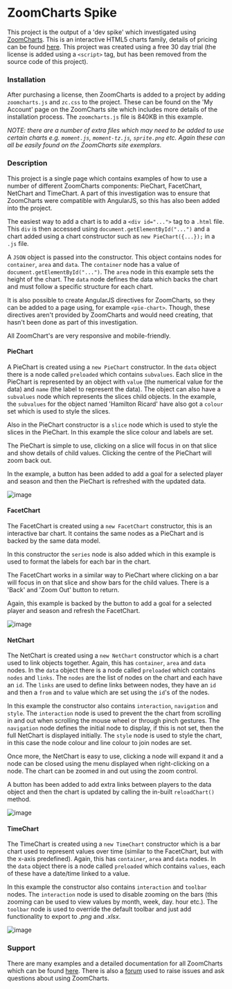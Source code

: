 # ZoomCharts Spike
This project is the output of a 'dev spike' which investigated using [ZoomCharts](https://zoomcharts.com/en/). This is an interactive HTML5 charts family, details of pricing can be found [here](https://zoomcharts.com/en/pricing/). This project was created using a free 30 day trial (the license is added using a `<script>` tag, but has been removed from the source code of this project).

### Installation
After purchasing a license, then ZoomCharts is added to a project by adding `zoomcharts.js` and `zc.css` to the project. These can be found on the 'My Account' page on the ZoomCharts site which includes more details of the installation process. The `zoomcharts.js` file is 840KB in this example.

*NOTE: there are a number of extra files which may need to be added to use certain charts e.g. `moment.js`, `moment-tz.js`, `sprite.png` etc. Again these can all be easily found on the ZoomCharts site exemplars.*

### Description
This project is a single page which contains examples of how to use a number of different ZoomCharts components: PieChart, FacetChart, NetChart and TimeChart. A part of this investigation was to ensure that ZoomCharts were compatible with AngularJS, so this has also been added into the project.

The easiest way to add a chart is to add a `<div id="...">` tag to a `.html` file. This `div` is then accessed using `document.getElementById("...")` and a chart added using a chart constructor such as `new PieChart({...});` in a `.js` file.

A `JSON` object is passed into the constructor. This object contains nodes for `container`, `area` and `data`. The `container` node has a value of `document.getElementById("...")`. The `area` node in this example sets the height of the chart. The `data` node defines the data which backs the chart and must follow a specific structure for each chart.

It is also possible to create AngularJS directives for ZoomCharts, so they can be added to a page using, for example `<pie-chart>`. Though, these directives aren't provided by ZoomCharts and would need creating, that hasn't been done as part of this investigation.

All ZoomChart's are very responsive and mobile-friendly.

#### PieChart
A PieChart is created using a `new PieChart` constructor. In the `data` object there is a node called `preloaded` which contains `subvalues`. Each slice in the PieChart is represented by an object with `value` (the numerical value for the data) and `name` (the label to represent the data). The object can also have a `subvalues` node which represents the slices child objects. In the example, the `subvalues` for the object named 'Hamilton Ricard' have also got a `colour` set which is used to style the slices.

Also in the PieChart constructor is a `slice` node which is used to style the slices in the PieChart. In this example the slice colour and labels are set.

The PieChart is simple to use, clicking on a slice will focus in on that slice and show details of child values. Clicking the centre of the PieChart will zoom back out. 

In the example, a button has been added to add a goal for a selected player and season and then the PieChart is refreshed with the updated data.

![image](https://cloud.githubusercontent.com/assets/6545019/21321235/f0acbc5a-c60b-11e6-8bea-7c694c772ded.png)

#### FacetChart
The FacetChart is created using a `new FacetChart` constructor, this is an interactive bar chart. It contains the same nodes as a PieChart and is backed by the same data model.

In this constructor the `series` node is also added which in this example is used to format the labels for each bar in the chart.

The FacetChart works in a similar way to PieChart where clicking on a bar will focus in on that slice and show bars for the child values. There is a 'Back' and 'Zoom Out' button to return. 

Again, this example is backed by the button to add a goal for a selected player and season and refresh the FacetChart.

![image](https://cloud.githubusercontent.com/assets/6545019/21321268/0e8c5c94-c60c-11e6-9d43-456173447b3d.png)

#### NetChart
The NetChart is created using a `new NetChart` constructor which is a chart used to link objects together. Again, this has `container`, `area` and `data` nodes. In the `data` object there is a node called `preloaded` which contains `nodes` and `links`. The `nodes` are the list of nodes on the chart and each have an `id`. The `links` are used to define links between nodes, they have an `id` and then a `from` and `to` value which are set using the `id`'s of the nodes.

In this example the constructor also contains `interaction`, `navigation` and `style`. The `interaction` node is used to prevent the the chart from scrolling in and out when scrolling the mouse wheel or  through pinch gestures. The `navigation` node defines the initial node to display, if this is not set, then the full NetChart is displayed initially. The `style` node is used to style the chart, in this case the node colour and line colour to join nodes are set.

Once more, the NetChart is easy to use, clicking a node will expand it and a node can be closed using the menu displayed when right-clicking on a node. The chart can be zoomed in and out using the zoom control.

A button has been added to add extra links between players to the data object and then the chart is updated by calling the in-built `reloadChart()` method.

![image](https://cloud.githubusercontent.com/assets/6545019/21321294/1e2b6e4c-c60c-11e6-8903-25ca614e544e.png)

#### TimeChart
The TimeChart is created using a `new TimeChart` constructor which is a bar chart used to represent values over time (similar to the FacetChart, but with the x-axis predefined).  Again, this has `container`, `area` and `data` nodes. In the `data` object there is a node called `preloaded` which contains `values`, each of these have a date/time linked to a value.

In this example the constructor also contains `interaction` and `toolbar` nodes. The `interaction` node is used to disable zooming on the bars (this zooming can be used to view values by month, week, day. hour etc.). The `toolbar` node is used to override the default toolbar and just add functionality to export to *.png* and *.xlsx*.

![image](https://cloud.githubusercontent.com/assets/6545019/21321314/2bbf37f0-c60c-11e6-817d-62e43d1005eb.png)

### Support
There are many examples and a detailed documentation for all ZoomCharts which can be found [here](https://zoomcharts.com/developers/en/introduction.html). There is also a [forum](https://forum.zoomcharts.com/) used to raise issues and ask questions about using ZoomCharts.
